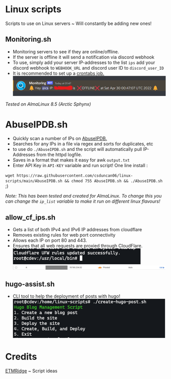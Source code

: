 
# Linux scripts

Scripts to use on Linux servers ~ Will constantly be adding new ones!



## Monitoring.sh
- Monitoring servers to see if they are online/offline.
- If the server is offline it will send a notification via discord webhook
- To use, simply add your server IP-addresses to the list `ips` add your discord webhook to `WEBHOOK_URL` and discord user ID to `discord_user_ID`
- It is recommended to set up a [crontabs job.](https://www.howtogeek.com/101288/how-to-schedule-tasks-on-linux-an-introduction-to-crontab-files/)
![Monitoring](/img/monitoring.png)

*Tested on AlmaLinux 8.5 (Arctic Sphynx)*

# AbuseIPDB.sh
 - Quickly scan a number of IPs on [AbuseIPDB.](https://www.abuseipdb.com/)
 - Searches for any IPs in a file via regex and sorts for duplicates, etc
 - to use do `./AbuseIPDB.sh` and the script will automatically pull IP-Addresses from the httpd logfile.
 - Saves in a format that makes it easy for awk `output.txt`
 - Enter API Key in `API-KEY` variable and run script! 
 One line install : 
 
 `wget https://raw.githubusercontent.com/csduncan06/linux-scripts/main/AbuseIPDB.sh && chmod 755 AbuseIPDB.sh && ./AbuseIPDB.sh` ;)
 
  *Note: This has been tested and created for AlmaLinux. To change this you can change the `ip_list` variable to make it run on different linux flavours!*
   
## allow_cf_ips.sh
 - Gets a list of both IPv4 and IPv6 IP addresses from cloudflare
 - Removes existing rules for web port connectivity
 - Allows each IP on port 80 and 443. 
 - Ensures that all web requests are proxied through CloudFlare. 
![cf-log](/img/cf-log.png) 
![cf-rule](/img/cf-rule.png)

## hugo-assist.sh
 - CLI tool to help the deployment of posts with hugo!
![hugo-assist](/img/hugo-assist.png) 

# Credits
[ETMRidge](https://github.com/ETMRidge) ~ Script ideas
